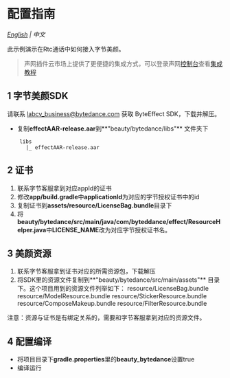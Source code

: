 # 配置指南
*[English](README.md) | 中文*

此示例演示在Rtc通话中如何接入字节美颜。

> 声网插件云市场上提供了更便捷的集成方式，可以登录声网[控制台](https://console.agora.io/)查看[集成教程](https://console.agora.io/marketplace/license/introduce?serviceName=bytedance-volcengine-ar)


## 1 字节美颜SDK

请联系 labcv_business@bytedance.com 获取 ByteEffect SDK，下载并解压。
- 复制**effectAAR-release.aar**到**"beauty/bytedance/libs"** 文件夹下
```
    libs
      |_ effectAAR-release.aar
```

## 2 证书

1. 联系字节客服拿到对应appId的证书
2. 修改**app/build.gradle**中**applicationId**为对应的字节授权证书中的id
3. 复制证书到**assets/resource/LicenseBag.bundle**目录下
4. 将**beauty/bytedance/src/main/java/com/byteddance/effect/ResourceHelper.java**中**LICENSE_NAME**改为对应字节授权证书名。



## 3 美颜资源

1. 联系字节客服拿到证书对应的所需资源包，下载解压
2. 将SDK里的资源文件复制到**"beauty/bytedance/src/main/assets"** 目录下。这个项目用到的资源文件列举如下：
  resource/LicenseBag.bundle
  resource/ModelResource.bundle
  resource/StickerResource.bundle
  resource/ComposeMakeup.bundle
  resource/FilterResource.bundle

注意：资源与证书是有绑定关系的，需要和字节客服拿到对应的资源文件。

## 4 配置编译

- 将项目目录下**gradle.properties**里的**beauty_bytedance**设置true
- 编译运行
